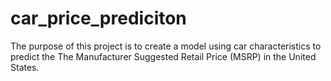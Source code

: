 # car_price_prediciton
The purpose of this project is to create a model using car characteristics to predict the The Manufacturer Suggested Retail Price (MSRP) in the United States.
